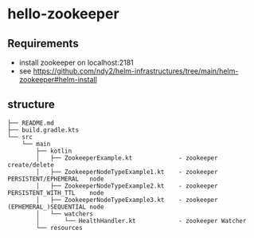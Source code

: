 # hello-zookeeper

## Requirements

- install zookeeper on localhost:2181
- see https://github.com/ndy2/helm-infrastructures/tree/main/helm-zookeeper#helm-install

## structure

```
├── README.md
├── build.gradle.kts
└── src
    └── main
        ├── kotlin
        │   ├── ZookeeperExample.kt             - zookeeper create/delete
        │   ├── ZookeeperNodeTypeExample1.kt    - zookeeper PERSISTENT/EPHEMERAL   node
        │   ├── ZookeeperNodeTypeExample2.kt    - zookeeper PERSISTENT_WITH_TTL    node
        │   ├── ZookeeperNodeTypeExample3.kt    - zookeeper (EPHEMERAL_)SEQUENTIAL node
        │   └── watchers
        │       └── HealthHandler.kt            - zookeeper Watcher
        └── resources
```
